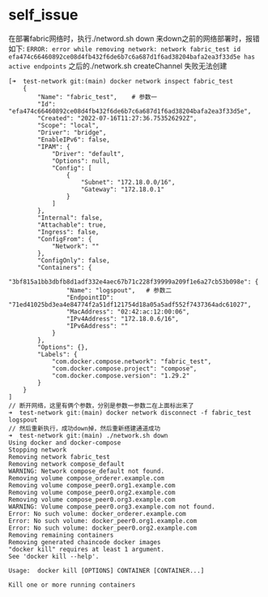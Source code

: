 # self_issue

在部署fabric网络时，执行./netword.sh down 来down之前的网络部署时，报错如下:
```ERROR: error while removing network: network fabric_test id efa474c66460892ce08d4fb432f6de6b7c6a687d1f6ad38204bafa2ea3f33d5e has active endpoints```
之后的./network.sh createChannel 失败无法创建

```
[➜  test-network git:(main) docker network inspect fabric_test
    {
        "Name": "fabric_test",    # 参数一
        "Id": "efa474c66460892ce08d4fb432f6de6b7c6a687d1f6ad38204bafa2ea3f33d5e",
        "Created": "2022-07-16T11:27:36.753526292Z",
        "Scope": "local",
        "Driver": "bridge",
        "EnableIPv6": false,
        "IPAM": {
            "Driver": "default",
            "Options": null,
            "Config": [
                {
                    "Subnet": "172.18.0.0/16",
                    "Gateway": "172.18.0.1"
                }
            ]
        },
        "Internal": false,
        "Attachable": true,
        "Ingress": false,
        "ConfigFrom": {
            "Network": ""
        },
        "ConfigOnly": false,
        "Containers": {
            "3bf815a1bb3dbfb8d1adf332e4aec67b71c228f39999a209f1e6a27cb53b098e": {
                "Name": "logspout",   # 参数二
                "EndpointID": "71ed41025bd3ea4e84774f2a51df121754d18a05a5adf552f7437364adc61027",
                "MacAddress": "02:42:ac:12:00:06",
                "IPv4Address": "172.18.0.6/16",
                "IPv6Address": ""
            }
        },
        "Options": {},
        "Labels": {
            "com.docker.compose.network": "fabric_test",
            "com.docker.compose.project": "compose",
            "com.docker.compose.version": "1.29.2"
        }
    }
]
// 断开网络，这里有俩个参数，分别是参数一参数二在上面标出来了
➜  test-network git:(main) docker network disconnect -f fabric_test logspout
// 然后重新执行，成功down掉，然后重新搭建通道成功
➜  test-network git:(main) ./network.sh down                                
Using docker and docker-compose
Stopping network
Removing network fabric_test
Removing network compose_default
WARNING: Network compose_default not found.
Removing volume compose_orderer.example.com
Removing volume compose_peer0.org1.example.com
Removing volume compose_peer0.org2.example.com
Removing volume compose_peer0.org3.example.com
WARNING: Volume compose_peer0.org3.example.com not found.
Error: No such volume: docker_orderer.example.com
Error: No such volume: docker_peer0.org1.example.com
Error: No such volume: docker_peer0.org2.example.com
Removing remaining containers
Removing generated chaincode docker images
"docker kill" requires at least 1 argument.
See 'docker kill --help'.

Usage:  docker kill [OPTIONS] CONTAINER [CONTAINER...]

Kill one or more running containers
